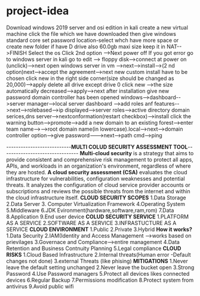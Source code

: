 # project-idea
Download windows 2019 server and osi edition
in kali create a new virtual machine
click the file which we have downloaded
then give windows standard core
set password
location-select whch have more space or create new folder if have  D drive also
60.0gb maxi size
keep it in NAT-->FINISH
Select the os
Click 2nd option  -->Next
power off
If you got error go to windows server in kali
go to edit --> floppy disk-->connect at  power on (unclick)-->next
open windows server in vm -->next-->install-->(2 nd option)next-->accept the agreement-->next
new custom install have to be chosen 
click new in the right side corner(size should be changed as 20,000)-->apply
delete all drive except drive 0
click new -->the size automatically decreased-->apply-->next
after installation give new password 
domain controller has been opened
windows-->dashboard-->server manager-->local server
dashboard -->add roles anf features-->next-->rolebased-->ip displayed-->server roles-->active directory domain serices,dns server-->nextconformation(restart checkbox)-->install
click the warning button-->promote-->add a new domain to an existing forest-->enter team name-->-->root domain name(in lowercase).local-->next-->domain controller option-->give password--->next-->path
cmd-->ping

 ---------------------------**MULTI COLUD SECURITY ASSESSMENT TOOL**--------------------------------
**Multi-cloud security** is a strategy that aims to provide consistent and comprehensive risk management to protect all apps, APIs, and workloads in an organization's environment, regardless of where they are hosted.
**A cloud security assessment (CSA)** evaluates the cloud infrastructure for vulnerabilities, configuration weaknesses and potential threats. It analyzes the configuration of cloud service provider accounts or subscriptions and reviews the possible threats from the internet and within the cloud infrastructure itself.
**CLOUD SECURITY SCOPES**
1.Data Storage
2.Data Server
3. Computer Virtualization Framework
4.Operating System
5.Middleware
6.JDK Evironment(hardware,software,ram,rom)
7.Data
8.Application
9.End user device
**COLUD SECURITY SERVICE**
1.PLATFORM AS A SERVICE
2.SOFTWARE AS A SERVICE
3.INFRASTUCTURE AS A SERVICE
**CLOUD ENVIRONMENT**
1.Public
2.Private
3.Hybrid
**How it works?**
1.Data Security
2.IAM(Identity and Access Management  -->works based on prievilages
3.Governace and Compliance-->entire management
4.Data Retention and Business Contnuity Planning
5.Legal compliance
**CLOUD RISKS**
1.Cloud Based Infrastructure
2.Internal threats(Human error -Default changes not done)
3.external Threats (like phising)
**MITIGATIONS**
1.Never leave the default setting unchanged
2.Never leave the bucket open 
3.Strong Password 
4.Use Password managers
5.Protect all devices likes connected devices
6.Regular Backup
7.Permissions modification
8.Protect system from antivirus
9.Avoid public wifi
